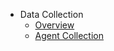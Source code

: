 <!-- _sidebar.md -->

* Data Collection
  * [Overview](/en-us/collection/)
  * [Agent Collection](/en-us/collection/agent.md)
